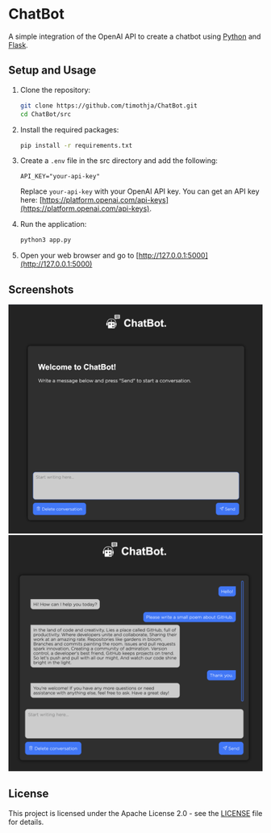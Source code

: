 # ChatBot

A simple integration of the OpenAI API to create a chatbot using [Python](https://www.python.org/) and [Flask](https://flask.palletsprojects.com/en/2.0.x/).

## Setup and Usage

1. Clone the repository:

    ```bash
    git clone https://github.com/timothja/ChatBot.git
    cd ChatBot/src
    ```
2. Install the required packages:

    ```bash
    pip install -r requirements.txt
    ```
3. Create a `.env` file in the src directory and add the following:

    ```env
    API_KEY="your-api-key"
    ```
    Replace `your-api-key` with your OpenAI API key. You can get an API key here: [https://platform.openai.com/api-keys](https://platform.openai.com/api-keys).

4. Run the application:

    ```bash
    python3 app.py
    ```

5. Open your web browser and go to [http://127.0.0.1:5000](http://127.0.0.1:5000)

## Screenshots

![ChatBot Welcome Page](images/chatbot_welcome.png)
![ChatBot Conversation](images/chatbot_conversation.png)



## License

This project is licensed under the Apache License 2.0 - see the [LICENSE](LICENSE) file for details.
